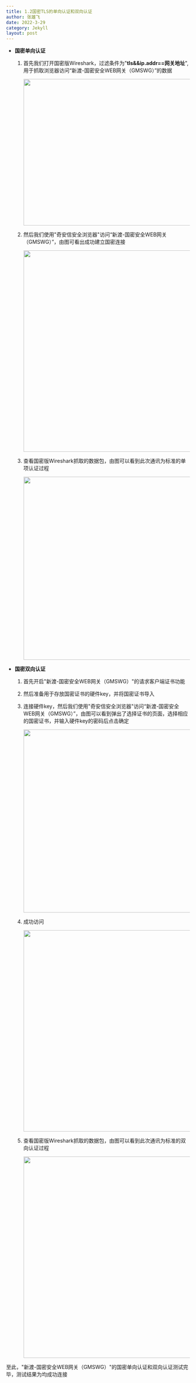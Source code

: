 ```yaml
---
title: 1.2国密TLS的单向认证和双向认证
author: 张雄飞
date: 2022-3-29
category: Jekyll
layout: post
---
```


* **国密单向认证**

  1. 首先我们打开国密版Wireshark，过滤条件为"**tls&&ip.addr==网关地址**",用于抓取浏览器访问“新渡-国密安全WEB网关（GMSWG）”的数据

     <div>
         <img src="{{ site.baseurl}}/image/Wireshark.png" width="950" height="400">
     </div>

  2. 然后我们使用"奇安信安全浏览器"访问“新渡-国密安全WEB网关（GMSWG）”，由图可看出成功建立国密连接
  
     <div>
         <img src="{{ site.baseurl}}/image/gm_cbc.png" width="950" height="550">
     </div>
  
  3. 查看国密版Wireshark抓取的数据包，由图可以看到此次通讯为标准的单项认证过程
  
     <div>
         <img src="{{ site.baseurl}}/image/danxiang.png" width="950" height="500">
     </div>
     
     


* **国密双向认证**

  1. 首先开启"新渡-国密安全WEB网关（GMSWG）"的请求客户端证书功能

  2. 然后准备用于存放国密证书的硬件key，并将国密证书导入

  3. 连接硬件key，然后我们使用"奇安信安全浏览器"访问“新渡-国密安全WEB网关（GMSWG）”，由图可以看到弹出了选择证书的页面，选择相应的国密证书，并输入硬件key的密码后点击确定

     <div>
         <img src="{{ site.baseurl}}/image/shuangxiang.png" width="950" height="500">
     </div>

  4. 成功访问

     <div>
         <img src="{{ site.baseurl}}/image/gm_cbc.png" width="950" height="550">
     </div>

  5. 查看国密版Wireshark抓取的数据包，由图可以看到此次通讯为标准的双向认证过程

     <div>
         <img src="{{ site.baseurl}}/image/shuang_wireshark.png" width="950" height="550">
     </div>

至此，"新渡-国密安全WEB网关（GMSWG）"的国密单向认证和双向认证测试完毕，测试结果为均成功连接
